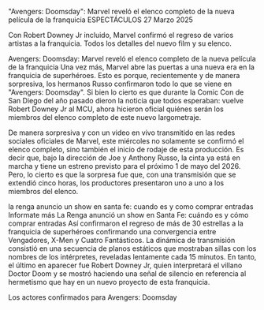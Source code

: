 "Avengers: Doomsday": Marvel reveló el elenco completo de la nueva película de la franquicia
ESPECTÁCULOS 27 Marzo 2025

Con Robert Downey Jr incluido, Marvel confirmó el regreso de varios artistas a la franquicia. Todos los detalles del nuevo film y su elenco.

Avengers: Doomsday: Marvel reveló el elenco completo de la nueva película de la franquicia
Una vez más, Marvel abre las puertas a una nueva era en la franquicia de superhéroes. Esto es porque, recientemente y de manera sorpresiva, los hermanos Russo confirmaron todo lo que se viene en "Avengers: Doomsday". Si bien lo cierto es que durante la Comic Con de San Diego del año pasado dieron la noticia que todos esperaban: vuelve Robert Downey Jr al MCU, ahora hicieron oficial quiénes serán los miembros del elenco completo de este nuevo largometraje.


De manera sorpresiva y con un video en vivo transmitido en las redes sociales oficiales de Marvel, este miércoles no solamente se confirmó el elenco completo, sino también el inicio de rodaje de esta producción. Es decir que, bajo la dirección de Joe y Anthony Russo, la cinta ya está en marcha y tiene un estreno previsto para el próximo 1 de mayo del 2026. Pero, lo cierto es que la sorpresa fue que, con una transmisión que se extendió cinco horas, los productores presentaron uno a uno a los miembros del elenco.

la renga anuncio un show en santa fe: cuando es y como comprar entradas
Informate más
La Renga anunció un show en Santa Fe: cuándo es y cómo comprar entradas
Así confirmaron el regreso de más de 30 estrellas a la franquicia de superhéroes confirmando una convergencia entre Vengadores, X-Men y Cuatro Fantásticos. La dinámica de transmisión consistió en una secuencia de planos estáticos que mostraban sillas con los nombres de los intérpretes, reveladas lentamente cada 15 minutos. En tanto, el último en aparecer fue Robert Downey Jr, quien interpretará el villano Doctor Doom y se mostró haciendo una señal de silencio en referencia al hermetismo que hay en un nuevo proyecto de esta franquicia.

Los actores confirmados para Avengers: Doomsday
